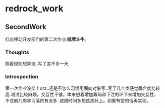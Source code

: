 # redrock_work
## SecondWork
红岩移动开发部门的第二次作业:**纸牌斗牛**。
### Thoughts
照着规则想算法..写了差不多一天   
### Introspection
第一次作业没交上orz..还是不怎么习惯用面向对象写..写了几个类感觉耦合度比较高.测试比较麻烦。交互性不够。本来想着增加筹码和下注的环节来增加交互性，不过前几周学习落的有点多..这周时间多想这周补上。如果有空的话再实现。     
